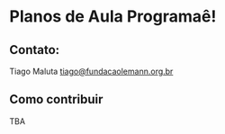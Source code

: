 # Planos de Aula Programaê!

## Contato:

Tiago Maluta <tiago@fundacaolemann.org.br>

## Como contribuir

TBA






